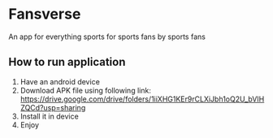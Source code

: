 # Fansverse
An app for everything sports for sports fans by sports fans

## How to run application
1. Have an android device
2. Download APK file using following link: https://drive.google.com/drive/folders/1iiXHG1KEr9rCLXiJbh1oQ2U_bVIHZQCd?usp=sharing
3. Install it in device
4. Enjoy
